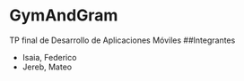 # GymAndGram
TP final de Desarrollo de Aplicaciones Móviles
##Integrantes
- Isaia, Federico
- Jereb, Mateo
